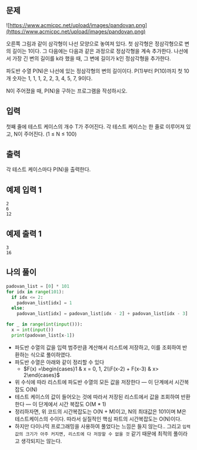 ## 문제

![https://www.acmicpc.net/upload/images/pandovan.png](https://www.acmicpc.net/upload/images/pandovan.png)

오른쪽 그림과 같이 삼각형이 나선 모양으로 놓여져 있다. 첫 삼각형은 정삼각형으로 변의 길이는 1이다. 그 다음에는 다음과 같은 과정으로 정삼각형을 계속 추가한다. 나선에서 가장 긴 변의 길이를 k라 했을 때, 그 변에 길이가 k인 정삼각형을 추가한다.

파도반 수열 P(N)은 나선에 있는 정삼각형의 변의 길이이다. P(1)부터 P(10)까지 첫 10개 숫자는 1, 1, 1, 2, 2, 3, 4, 5, 7, 9이다.

N이 주어졌을 때, P(N)을 구하는 프로그램을 작성하시오.

## 입력

첫째 줄에 테스트 케이스의 개수 T가 주어진다. 각 테스트 케이스는 한 줄로 이루어져 있고, N이 주어진다. (1 ≤ N ≤ 100)

## 출력

각 테스트 케이스마다 P(N)을 출력한다.

## 예제 입력 1

```
2
6
12

```

## 예제 출력 1

```
3
16
```

## 나의 풀이

```python
padovan_list = [0] * 101
for idx in range(101):
  if idx <= 2:
    padovan_list[idx] = 1
  else:
    padovan_list[idx] = padovan_list[idx - 2] + padovan_list[idx - 3]

for _ in range(int(input())):
  x = int(input())
  print(padovan_list[x-1])
```

- 파도반 수열의 값을 입력 범주만큼 계산해서 리스트에 저장하고, 이를 조회하여 반환하는 식으로 풀이하였다.
- 파도반 수열은 아래와 같이 정리할 수 있다
    - $F(x) =\begin{cases}1 & x = 0, 1, 2\\F(x-2) + F(x-3) & x> 2\end{cases}$
- 위 수식에 따라 리스트에 파도반 수열의 모든 값을 저장한다 — 이 단계에서  시간복잡도 O(N)
- 테스트 케이스의 값이 들어오는 것에 따라서 저장된 리스트에서 값을 조회하여 반환한다 — 이 단게에서 시간 복잡도 O(M * 1)
- 정리하자면, 위 코드의 시간복잡도는 O(N + M)이고, N의 최대값은 101이며 M은 테스트케이스의 수이다. 따라서 실질적인 핵심 파트의 시간복잡도는 O(N)이다.
- 하지만 다이나믹 프로그래밍을 사용하여 풀었다는 느낌은 들지 않는다.. 그리고 `입력 값의 크기가 아주 커지면, 리스트에 다 저장할 수 없을 것` 같기 때문에 최적의 풀이라고 생각되지는 않는다.

